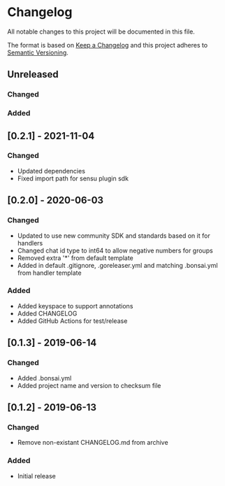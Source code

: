 # Changelog
All notable changes to this project will be documented in this file.

The format is based on [Keep a Changelog](http://keepachangelog.com/en/1.0.0/)
and this project adheres to [Semantic
Versioning](http://semver.org/spec/v2.0.0.html).

## Unreleased
### Changed
### Added

## [0.2.1] - 2021-11-04

### Changed
- Updated dependencies
- Fixed import path for sensu plugin sdk

## [0.2.0] - 2020-06-03

### Changed
- Updated to use new community SDK and standards based on it for handlers
- Changed chat id type to int64 to allow negative numbers for groups
- Removed extra '*' from default template
- Added in default .gitignore, .goreleaser.yml and matching .bonsai.yml from handler template

### Added
- Added keyspace to support annotations
- Added CHANGELOG
- Added GitHub Actions for test/release

## [0.1.3] - 2019-06-14

### Changed
- Added .bonsai.yml
- Added project name and version to checksum file

## [0.1.2] - 2019-06-13

### Changed
- Remove non-existant CHANGELOG.md from archive

### Added
- Initial release

